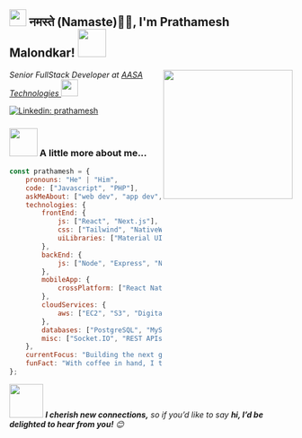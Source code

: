 <h2><img src="https://emojis.slackmojis.com/emojis/images/1531849430/4246/blob-sunglasses.gif?1531849430" width="30"/> नमस्ते (Namaste)🙏🏻, I'm Prathamesh Malondkar! <img src="https://media.giphy.com/media/12oufCB0MyZ1Go/giphy.gif" width="50"></h2>
<img align='right' src="https://media.giphy.com/media/M9gbBd9nbDrOTu1Mqx/giphy.gif" width="230">
<p><em>Senior FullStack Developer at <a href="https://aasa.tech/">AASA Technologies
</a><img src="https://media.giphy.com/media/WUlplcMpOCEmTGBtBW/giphy.gif" width="30"> 
</em></p>

[![Linkedin: prathamesh](https://img.shields.io/badge/-anmol-blue?style=flat-square&logo=Linkedin&logoColor=white&link=https://www.linkedin.com/in/prathamesh-malondkar/)](https://www.linkedin.com/in/prathamesh-malondkar-112b37169/)

### <img src="https://media.giphy.com/media/VgCDAzcKvsR6OM0uWg/giphy.gif" width="50"> A little more about me...  

```javascript
const prathamesh = {
    pronouns: "He" | "Him",
    code: ["Javascript", "PHP"],
    askMeAbout: ["web dev", "app dev", "UI/UX", "tech trends"],
    technologies: {
        frontEnd: {
            js: ["React", "Next.js"],
            css: ["Tailwind", "NativeWind", "Bootstrap"],
            uiLibraries: ["Material UI", "Ant Design", "Shadcn"],
        },
        backEnd: {
            js: ["Node", "Express", "NestJS", "Laravel"],
        },
        mobileApp: {
            crossPlatform: ["React Native"],
        },
        cloudServices: {
            aws: ["EC2", "S3", "Digital Ocean", "Google Cloud Console", "Firebase"],
        },
        databases: ["PostgreSQL", "MySQL", "MongoDB", "SQLite", "Firebase Realtime DB", "CockroachDB"],
        misc: ["Socket.IO", "REST APIs", "WebSockets"],
    },
    currentFocus: "Building the next generation of applications through full stack innovation.",
    funFact: "With coffee in hand, I turn bugs into features at lightning speed!"
};
```

<img src="https://media.giphy.com/media/LnQjpWaON8nhr21vNW/giphy.gif" width="60"> <em><b>I cherish new connections,</b> so if you’d like to say <b>hi, I’d be delighted to hear from you!</b> 😊</em>
